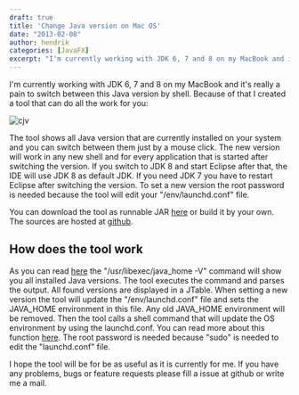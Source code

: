 ```yaml
---
draft: true
title: 'Change Java version on Mac OS'
date: "2013-02-08"
author: hendrik
categories: [JavaFX]
excerpt: "I'm currently working with JDK 6, 7 and 8 on my MacBook and it's really a pain to switch between this Java version by shell. Because of that I created a tool that can do all the work for you."
---
```

I'm currently working with JDK 6, 7 and 8 on my MacBook and it's really a pain to switch between this Java version by shell. Because of that I created a tool that can do all the work for you:

![cjv](/posts/guigarage-legacy/cjv.png)

The tool shows all Java version that are currently installed on your system and you can switch between them just by a mouse click. The new version will work in any new shell and for every application that is started after switching the version. If you switch to JDK 8 and start Eclipse after that, the IDE will use JDK 8 as default JDK. If you need JDK 7 you have to restart Eclipse after switching the version. To set a new version the root password is needed because the tool will edit your "/env/launchd.conf" file.

You can download the tool as runnable JAR [here](/assets/downloads/java-version-manager/jvc.jar) or build it by your own. The sources are hosted at [github](https://github.com/guigarage/JavaVersionChanger).

## How does the tool work

As you can read [here](http://blog.hgomez.net/blog/2012/07/20/understanding-java-from-command-line-on-osx/) the "/usr/libexec/java_home -V" command will show you all installed Java versions. The tool executes the command and parses the output. All found versions are displayed in a JTable. When setting a new version the tool will update the "/env/launchd.conf" file and sets the JAVA_HOME environment in this file. Any old JAVA_HOME environment will be removed. Then the tool calls a shell command that will update the OS environment by using the launchd.conf. You can read more about this function [here](http://stackoverflow.com/questions/135688/setting-environment-variables-in-os-x). The root password is needed because "sudo" is needed to edit the "launchd.conf" file.

I hope the tool will be for be as useful as it is currently for me. If you have any problems, bugs or feature requests please fill a issue at github or write me a mail.
